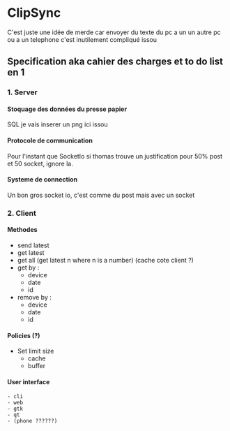 # ClipSync

C'est juste une idée de merde car envoyer du texte du pc a un un autre pc ou a un telephone c'est inutilement compliqué issou

## Specification aka cahier des charges et to do list  en 1

### 1. Server 

#### Stoquage des données du presse papier
SQL
je vais inserer un png ici issou

#### Protocole de communication

Pour l'instant que SocketIo si thomas trouve un justification pour
50% post et 50 socket, ignore la.


#### Systeme de connection

Un bon gros socket io, c'est comme du post
mais avec un socket

### 2. Client

#### Methodes
- send latest
- get latest
- get all (get latest n where n is a number) (cache cote client ?)
- get by :
    - device
    - date
    - id
- remove by :
    - device
    - date
    - id
#### Policies (?)
- Set limit size
	- cache
	- buffer
	

#### User interface
    - cli
    - web
    - gtk
    - qt
    - (phone ??????)
